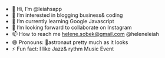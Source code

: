 - 👋 Hi, I’m @leiahsapp
- 👀 I’m interested in blogging business& coding 
- 🌱 I’m currently learning Google Javascript 
- 💞️ I’m looking forward to collaborate on Instagram 
- 📫 How to reach me helene.sobek@gmail.com @heleneleiah
- 😄 Pronouns: 🧭astronaut pretty much as it looks 
- ⚡ Fun fact: I like Jazz& rythm Music Event 

<!---
leiahsapp/leiahsapp is a ✨ special ✨ repository because its `README.md` (this file) appears on your GitHub profile.
You can click the Preview link to take a look at your changes.
--->
